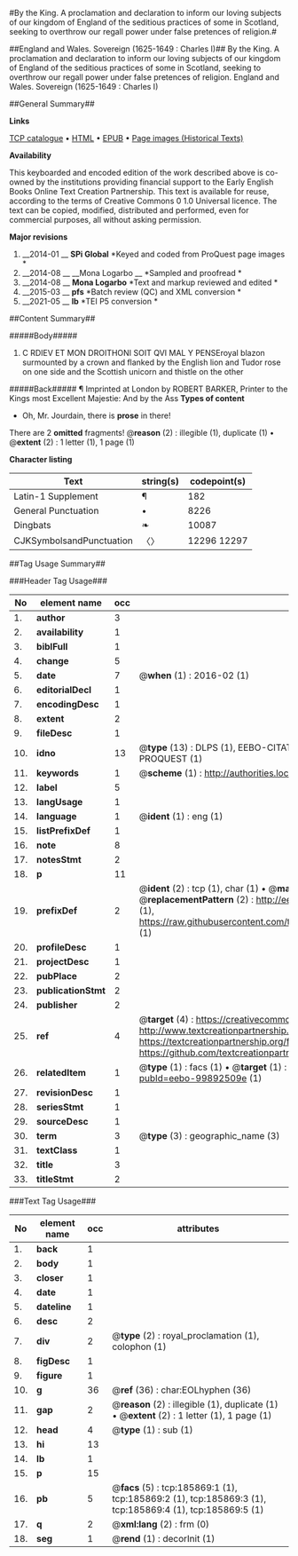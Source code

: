 #By the King. A proclamation and declaration to inform our loving subjects of our kingdom of England of the seditious practices of some in Scotland, seeking to overthrow our regall power under false pretences of religion.#

##England and Wales. Sovereign (1625-1649 : Charles I)##
By the King. A proclamation and declaration to inform our loving subjects of our kingdom of England of the seditious practices of some in Scotland, seeking to overthrow our regall power under false pretences of religion.
England and Wales. Sovereign (1625-1649 : Charles I)

##General Summary##

**Links**

[TCP catalogue](http://www.ota.ox.ac.uk/tcp/)  • 
[HTML](http://tei.it.ox.ac.uk/tcp/Texts-HTML/free/B13/B13162.html)  • 
[EPUB](http://tei.it.ox.ac.uk/tcp/Texts-EPUB/free/B13/B13162.epub) • 
[Page images (Historical Texts)](https://historicaltexts.jisc.ac.uk/eebo-99892509e)

**Availability**

This keyboarded and encoded edition of the work described above is co-owned by the
    institutions providing financial support to the Early English Books Online Text Creation
    Partnership. This text is available for reuse, according to the terms of  Creative Commons 0 1.0 Universal
    licence. The text can be copied, modified, distributed and performed, even for commercial
    purposes, all without asking permission.

**Major revisions**

1. __2014-01 __ __SPi Global__ *Keyed and coded from ProQuest page images *
1. __2014-08 __ __Mona Logarbo __ *Sampled and proofread *
1. __2014-08 __ __Mona Logarbo__ *Text and markup reviewed and edited *
1. __2015-03 __ __pfs__ *Batch review (QC) and XML conversion *
1. __2021-05 __ __lb__ *TEI P5 conversion *

##Content Summary##

#####Body#####

1. C RDIEV ET MON DROITHONI SOIT QVI MAL Y PENSEroyal blazon surmounted by a crown and flanked by the English lion and Tudor rose on one side and the Scottish unicorn and thistle on the other

#####Back#####
¶ Imprinted at London by ROBERT BARKER, Printer to the Kings most Excellent Majestie: And by the Ass
**Types of content**

  * Oh, Mr. Jourdain, there is **prose** in there!

There are 2 **omitted** fragments! 
 @__reason__ (2) : illegible (1), duplicate (1)  •  @__extent__ (2) : 1 letter (1), 1 page (1)

**Character listing**


|Text|string(s)|codepoint(s)|
|---|---|---|
|Latin-1 Supplement|¶|182|
|General Punctuation|•|8226|
|Dingbats|❧|10087|
|CJKSymbolsandPunctuation|〈〉|12296 12297|

##Tag Usage Summary##

###Header Tag Usage###

|No|element name|occ|attributes|
|---|---|---|---|
|1.|__author__|3||
|2.|__availability__|1||
|3.|__biblFull__|1||
|4.|__change__|5||
|5.|__date__|7| @__when__ (1) : 2016-02 (1)|
|6.|__editorialDecl__|1||
|7.|__encodingDesc__|1||
|8.|__extent__|2||
|9.|__fileDesc__|1||
|10.|__idno__|13| @__type__ (13) : DLPS (1), EEBO-CITATION (1), VID (1), EEBO-PROQUEST (1), STC (8), PROQUEST (1)|
|11.|__keywords__|1| @__scheme__ (1) : http://authorities.loc.gov/ (1)|
|12.|__label__|5||
|13.|__langUsage__|1||
|14.|__language__|1| @__ident__ (1) : eng (1)|
|15.|__listPrefixDef__|1||
|16.|__note__|8||
|17.|__notesStmt__|2||
|18.|__p__|11||
|19.|__prefixDef__|2| @__ident__ (2) : tcp (1), char (1)  •  @__matchPattern__ (2) : ([0-9\-]+):([0-9IVX]+) (1), (.+) (1)  •  @__replacementPattern__ (2) : http://eebo.chadwyck.com/downloadtiff?vid=$1&page=$2 (1), https://raw.githubusercontent.com/textcreationpartnership/Texts/master/tcpchars.xml#$1 (1)|
|20.|__profileDesc__|1||
|21.|__projectDesc__|1||
|22.|__pubPlace__|2||
|23.|__publicationStmt__|2||
|24.|__publisher__|2||
|25.|__ref__|4| @__target__ (4) : https://creativecommons.org/publicdomain/zero/1.0/ (1), http://www.textcreationpartnership.org/docs/. (1), https://textcreationpartnership.org/faq/#faq05 (1), https://github.com/textcreationpartnership (1)|
|26.|__relatedItem__|1| @__type__ (1) : facs (1)  •  @__target__ (1) : https://data.historicaltexts.jisc.ac.uk/view?pubId=eebo-99892509e (1)|
|27.|__revisionDesc__|1||
|28.|__seriesStmt__|1||
|29.|__sourceDesc__|1||
|30.|__term__|3| @__type__ (3) : geographic_name (3)|
|31.|__textClass__|1||
|32.|__title__|3||
|33.|__titleStmt__|2||


###Text Tag Usage###

|No|element name|occ|attributes|
|---|---|---|---|
|1.|__back__|1||
|2.|__body__|1||
|3.|__closer__|1||
|4.|__date__|1||
|5.|__dateline__|1||
|6.|__desc__|2||
|7.|__div__|2| @__type__ (2) : royal_proclamation (1), colophon (1)|
|8.|__figDesc__|1||
|9.|__figure__|1||
|10.|__g__|36| @__ref__ (36) : char:EOLhyphen (36)|
|11.|__gap__|2| @__reason__ (2) : illegible (1), duplicate (1)  •  @__extent__ (2) : 1 letter (1), 1 page (1)|
|12.|__head__|4| @__type__ (1) : sub (1)|
|13.|__hi__|13||
|14.|__lb__|1||
|15.|__p__|15||
|16.|__pb__|5| @__facs__ (5) : tcp:185869:1 (1), tcp:185869:2 (1), tcp:185869:3 (1), tcp:185869:4 (1), tcp:185869:5 (1)|
|17.|__q__|2| @__xml:lang__ (2) : frm (0)|
|18.|__seg__|1| @__rend__ (1) : decorInit (1)|
